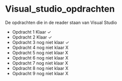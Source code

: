 # Visual_studio_opdrachten
De opdrachten die in de reader staan van Visual Studio
<html>
<head>
<ul>
<li>Opdracht 1 Klaar ✓</li>
<li>Opdracht 2 Klaar ✓</li>
<li>Opdracht 3 nog niet klaar ✓</li>
<li>Opdracht 4 nog niet klaar X</li>
<li>Opdracht 5 nog niet klaar X</li>
<li>Opdracht 6 nog niet klaar X</li>
<li>Opdracht 7 nog niet klaar X</li>
<li>Opdracht 8 nog niet klaar X</li>
<li>Opdracht 9 nog niet klaar X</li>
</ul>
</head>
</html>
